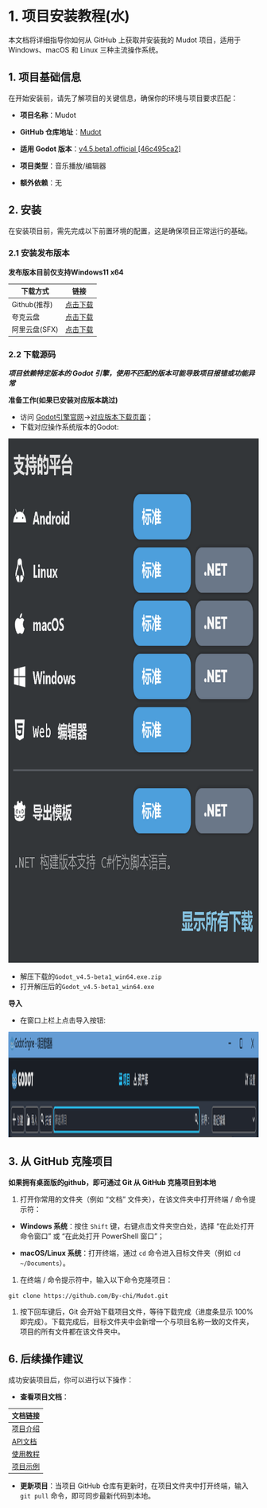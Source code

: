 # 1. 项目安装教程(水)
本文档将详细指导你如何从 GitHub 上获取并安装我的 Mudot 项目，适用于 Windows、macOS 和 Linux 三种主流操作系统。

## 1. 项目基础信息

在开始安装前，请先了解项目的关键信息，确保你的环境与项目要求匹配：



*   **项目名称**：Mudot

*   **GitHub 仓库地址**：[Mudot](https://github.com/By-chi/Mudot/)

*   **适用 Godot 版本**：[v4.5.beta1.official [46c495ca2]](https://godotengine.org/download/archive/4.5-beta1/)

*   **项目类型**：音乐播放/编辑器

*   **额外依赖**：无

## 2. 安装

在安装项目前，需先完成以下前置环境的配置，这是确保项目正常运行的基础。

### 2.1 安装发布版本
**发布版本目前仅支持Windows11 x64**

| 下载方式 |链接|
|------|------|
| Github(推荐) | [点击下载](https://github.com/By-chi/Mudot/releases/latest)|
| 夸克云盘 | [点击下载](https://pan.quark.cn/s/c023cd048a9c?pwd=qxWS)|
| 阿里云盘(SFX) | [点击下载](https://www.alipan.com/s/Tt7feCnU7eo)|


### 2.2 下载源码

***项目依赖特定版本的 Godot 引擎，使用不匹配的版本可能导致项目报错或功能异常***


**准备工作(如果已安装对应版本跳过)**

- 访问 [Godot引擎官网](https://godotengine.org)->[对应版本下载页面](https://godotengine.org/download/archive/4.5-beta1/)；
- 下载对应操作系统版本的Godot:
<img src="installation_tutorial_texture/1.png" alt="图片" width="924" height="1054">

- 解压下载的`Godot_v4.5-beta1_win64.exe.zip`
- 打开解压后的`Godot_v4.5-beta1_win64.exe`

**导入**

- 在窗口上栏上点击导入按钮:

<img src="installation_tutorial_texture/2.png" alt="图片" width="2020" height="212">

## 3. 从 GitHub 克隆项目

**如果拥有桌面版的github，即可通过 Git 从 GitHub 克隆项目到本地**



1.  打开你常用的文件夹（例如 “文档” 文件夹），在该文件夹中打开终端 / 命令提示符：

*   **Windows 系统**：按住 `Shift` 键，右键点击文件夹空白处，选择 “在此处打开命令窗口” 或 “在此处打开 PowerShell 窗口”；

*   **macOS/Linux 系统**：打开终端，通过 `cd` 命令进入目标文件夹（例如 `cd ~/Documents`）。

1.  在终端 / 命令提示符中，输入以下命令克隆项目：



```
git clone https://github.com/By-chi/Mudot.git
```



1.  按下回车键后，Git 会开始下载项目文件，等待下载完成（进度条显示 100% 即完成）。下载完成后，目标文件夹中会新增一个与项目名称一致的文件夹，项目的所有文件都在该文件夹中。
## 6. 后续操作建议

成功安装项目后，你可以进行以下操作：



*   **查看项目文档**：

|文档链接|
|-------|
| [项目介绍](README.md) |
| [API文档](api.md) |
| [使用教程](tutorials.md) |
| [项目示例](ProjectExample/) |

*   **更新项目**：当项目 GitHub 仓库有更新时，在项目文件夹中打开终端，输入 `git pull` 命令，即可同步最新代码到本地。

